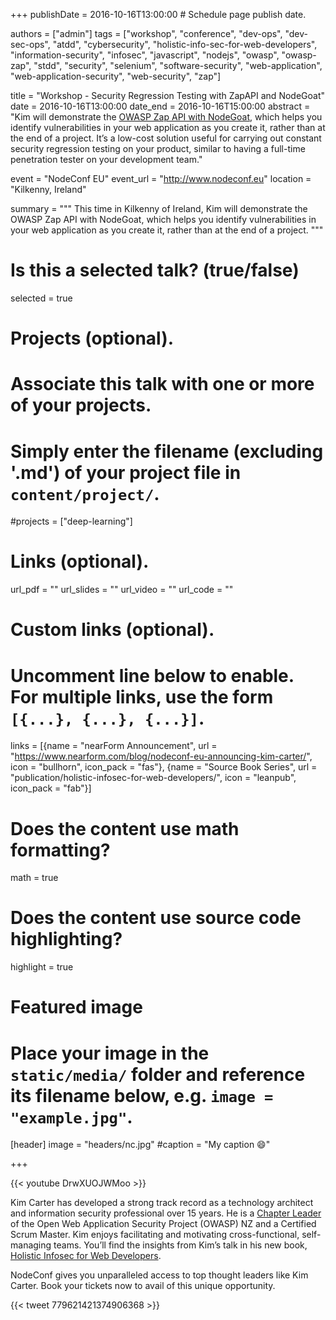 +++
publishDate = 2016-10-16T13:00:00  # Schedule page publish date.

authors = ["admin"]
tags = ["workshop", "conference", "dev-ops", "dev-sec-ops", "atdd", "cybersecurity", "holistic-info-sec-for-web-developers", "information-security", "infosec", "javascript", "nodejs", "owasp", "owasp-zap", "stdd", "security", "selenium", "software-security", "web-application", "web-application-security", "web-security", "zap"]

title = "Workshop - Security Regression Testing with ZapAPI and NodeGoat"
date = 2016-10-16T13:00:00
date_end = 2016-10-16T15:00:00
abstract = "Kim will demonstrate the [OWASP Zap API with NodeGoat](https://github.com/binarymist/NodeGoat/wiki/Security-Regression-Testing-with-Zap-API), which helps you identify vulnerabilities in your web application as you create it, rather than at the end of a project. It’s a low-cost solution useful for carrying out constant security regression testing on your product, similar to having a full-time penetration tester on your development team."

event = "NodeConf EU"
event_url = "http://www.nodeconf.eu"
location = "Kilkenny, Ireland"

summary = """
This time in Kilkenny of Ireland, Kim will demonstrate the OWASP Zap API with NodeGoat, which helps you identify vulnerabilities in your web application as you create it, rather than at the end of a project.
"""

# Is this a selected talk? (true/false)
selected = true

# Projects (optional).
#   Associate this talk with one or more of your projects.
#   Simply enter the filename (excluding '.md') of your project file in `content/project/`.
#projects = ["deep-learning"]

# Links (optional).
url_pdf = ""
url_slides = ""
url_video = ""
url_code = ""

# Custom links (optional).
#   Uncomment line below to enable. For multiple links, use the form `[{...}, {...}, {...}]`.
links = [{name = "nearForm Announcement", url = "https://www.nearform.com/blog/nodeconf-eu-announcing-kim-carter/", icon = "bullhorn", icon_pack = "fas"}, {name = "Source Book Series", url = "publication/holistic-infosec-for-web-developers/", icon = "leanpub", icon_pack = "fab"}]


# Does the content use math formatting?
math = true

# Does the content use source code highlighting?
highlight = true

# Featured image
# Place your image in the `static/media/` folder and reference its filename below, e.g. `image = "example.jpg"`.
[header]
image = "headers/nc.jpg"
#caption = "My caption :smile:"

+++

{{< youtube DrwXUOJWMoo >}}
<br>

Kim Carter has developed a strong track record as a technology architect and information security professional over 15 years. He is a [Chapter Leader](https://www.owasp.org/index.php/New_Zealand) of the Open Web Application Security Project (OWASP) NZ and a Certified Scrum Master. Kim enjoys facilitating and motivating cross-functional, self-managing teams. You’ll find the insights from Kim’s talk in his new book, [Holistic Infosec for Web Developers](/publication/holistic-infosec-for-web-developers).

NodeConf gives you unparalleled access to top thought leaders like Kim Carter. Book your tickets now to avail of this unique opportunity.

{{< tweet 779621421374906368 >}}

